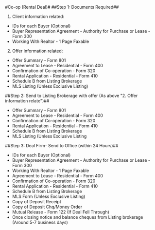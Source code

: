 #Co-op (Rental Deal)#
##Step 1: Documents Required##
1. Client information related:
- IDs for each Buyer (Optional)
- Buyer Representation Agreement - Authority for Purchase or Lease - Form 300
- Working With Realtor - 1 Page Faxable

2. Offer information related:
- Offer Summary - Form 801
- Agreement to Lease - Residential - Form 400
- Confirmation of Co-operation - Form 320
- Rental Application - Residential - Form 410
- Schedule B from Listing Brokerage
- MLS Listing (Unless Exclusive Listing)

##Step 2: Send to Listing Brokerage with offer (As above "2. Offer information relate")##
- Offer Summary - Form 801
- Agreement to Lease - Residential - Form 400
- Confirmation of Co-operation - Form 320
- Rental Application - Residential - Form 410
- Schedule B from Listing Brokerage
- MLS Listing (Unless Exclusive Listing

##Step 3: Deal Firm- Send to Office (within 24 Hours)##
- IDs for each Buyer (Optional)
- Buyer Representation Agreement - Authority for Purchase or Lease -Form 300
- Working With Realtor - 1 Page Faxable
- Agreement to Lease - Residential - Form 400
- Confirmation of Co-operation - Form 320
- Rental Application - Residential - Form 410
- Schedule B from Listing Brokerage
- MLS Form (Unless Exclusive Listing)
- Copy of Deposit Receipt
- Copy of Deposit Chq/Money Order
- Mutual Release - Form 122 (If Deal Fell Through)
- Once closing notice and balance cheques from Listing brokerage (Around 5-7 business days)